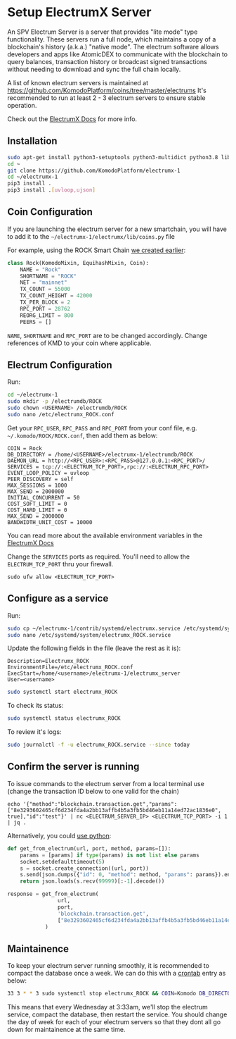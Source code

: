 # Setup ElectrumX Server

An SPV Electrum Server is a server that provides "lite mode" type functionality. These servers run a full node, which maintains a copy of a blockchain's history (a.k.a.) "native mode". The electrum software allows developers and apps like AtomicDEX to communicate with the blockchain to query balances, transaction history or broadcast signed transactions without needing to download and sync the full chain locally.

A list of known electrum servers is maintained at https://github.com/KomodoPlatform/coins/tree/master/electrums
It's recommended to run at least 2 - 3 electrum servers to ensure stable operation.

Check out the [ElectrumX Docs](https://electrumx.readthedocs.io/en/latest/) for more info.


## Installation

```bash
sudo apt-get install python3-setuptools python3-multidict python3.8 libleveldb-dev
cd ~
git clone https://github.com/KomodoPlatform/electrumx-1
cd ~/electrumx-1
pip3 install .
pip3 install .[uvloop,ujson]
```


## Coin Configuration

If you are launching the electrum server for a new smartchain, you will have to add it to the `~/electrumx-1/electrumx/lib/coins.py` file

For example, using the ROCK Smart Chain [we created earlier](create-smart-chain.html):

```python
class Rock(KomodoMixin, EquihashMixin, Coin):
    NAME = "Rock"
    SHORTNAME = "ROCK"
    NET = "mainnet"
    TX_COUNT = 55000
    TX_COUNT_HEIGHT = 42000
    TX_PER_BLOCK = 2
    RPC_PORT = 28762
    REORG_LIMIT = 800
    PEERS = []

```

`NAME`, `SHORTNAME` and `RPC_PORT` are to be changed accordingly. Change references of KMD to your coin where applicable.


## Electrum Configuration

Run:

```bash
cd ~/electrumx-1
sudo mkdir -p /electrumdb/ROCK
sudo chown <USERNAME> /electrumdb/ROCK
sudo nano /etc/electrumx_ROCK.conf
```


Get your `RPC_USER`, `RPC_PASS` and `RPC_PORT` from your conf file, e.g.  `~/.komodo/ROCK/ROCK.conf`, then add them as below:

```
COIN = Rock
DB_DIRECTORY = /home/<USERNAME>/electrumx-1/electrumdb/ROCK
DAEMON_URL = http://<RPC_USER>:<RPC_PASS>@127.0.0.1:<RPC_PORT>/
SERVICES = tcp://:<ELECTRUM_TCP_PORT>,rpc://:<ELECTRUM_RPC_PORT>
EVENT_LOOP_POLICY = uvloop
PEER_DISCOVERY = self
MAX_SESSIONS = 1000
MAX_SEND = 2000000
INITIAL_CONCURRENT = 50
COST_SOFT_LIMIT = 0
COST_HARD_LIMIT = 0
MAX_SEND = 2000000
BANDWIDTH_UNIT_COST = 10000
```

You can read more about the available environment variables in the [ElectrumX Docs](https://electrumx-spesmilo.readthedocs.io/en/latest/enviroent.html)

Change the `SERVICES` ports as required. You'll need to allow the `ELECTRUM_TCP_PORT` thru your firewall.

`sudo ufw allow <ELECTRUM_TCP_PORT>`


## Configure as a service

Run:

```bash
sudo cp ~/electrumx-1/contrib/systemd/electrumx.service /etc/systemd/system/electrumx_ROCK.service
sudo nano /etc/systemd/system/electrumx_ROCK.service
```

Update the following fields in the file (leave the rest as it is):

```
Description=Electrumx_ROCK
EnvironmentFile=/etc/electrumx_ROCK.conf
ExecStart=/home/<username>/electrumx-1/electrumx_server
User=<username>
```


```bash
sudo systemctl start electrumx_ROCK
```

To check its status:

```bash
sudo systemctl status electrumx_ROCK
```

To review it's logs:

```bash
sudo journalctl -f -u electrumx_ROCK.service --since today
```


## Confirm the server is running

To issue commands to the electrum server from a local terminal use (change the transaction ID below to one valid for the chain)

```
echo '{"method":"blockchain.transaction.get","params":["8e3293602465cf6d234fda4a2bb13affb4b5a3fb5bd46eb11a14ed72ac1836e0", true],"id":"test"}' | nc <ELECTRUM_SERVER_IP> <ELECTRUM_TCP_PORT> -i 1 | jq .
```

Alternatively, you could [use python](https://github.com/smk762/DragonhoundTools/blob/master/misc_libs/lib_electrum.py):

```python
def get_from_electrum(url, port, method, params=[]):
    params = [params] if type(params) is not list else params
    socket.setdefaulttimeout(5)
    s = socket.create_connection((url, port))
    s.send(json.dumps({"id": 0, "method": method, "params": params}).encode() + b'\n')
    return json.loads(s.recv(99999)[:-1].decode())

response = get_from_electrum(
                url,
                port,
                'blockchain.transaction.get',
                ["8e3293602465cf6d234fda4a2bb13affb4b5a3fb5bd46eb11a14ed72ac1836e0", True]
            )
```


## Maintainence

To keep your electrum server running smoothly, it is recommended to compact the database once a week. We can do this with a [crontab](https://crontab.guru/) entry as below:

```bash
33 3 * * 3 sudo systemctl stop electrumx_ROCK && COIN=Komodo DB_DIRECTORY=/electrumdb/ROCK /home/<USERNAME>/electrumx-1/electrumx_compact_history && sudo systemctl start electrumx_ROCK
```

This means that every Wednesday at 3:33am, we'll stop the electrum service, compact the database, then restart the service. You should change the day of week for each of your electrum servers so that they dont all go down for maintainence at the same time.
